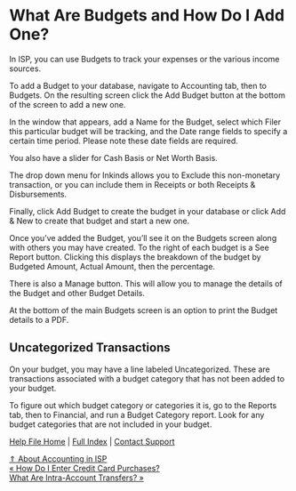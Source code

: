  What Are Budgets and How Do I Add One?
==========

In ISP, you can use Budgets to track your expenses or the various income sources.

To add a Budget to your database, navigate to Accounting tab, then to Budgets. On the resulting screen click the Add Budget button at the bottom of the screen to add a new one. 

In the window that appears, add a Name for the Budget, select which Filer this particular budget will be tracking, and the Date range fields to specify a certain time period. Please note these date fields are required.

You also have a slider for Cash Basis or Net Worth Basis.

The drop down menu for Inkinds allows you to Exclude this non-monetary transaction, or you can include them in Receipts or both Receipts & Disbursements.

Finally, click Add Budget to create the budget in your database or click Add & New to create that budget and start a new one.

Once you’ve added the Budget, you’ll see it on the Budgets screen along with others you may have created. To the right of each budget is a See Report button. Clicking this displays the breakdown of the budget by Budgeted Amount, Actual Amount, then the percentage.

There is also a Manage button. This will allow you to manage the details of the Budget and other Budget Details.

At the bottom of the main Budgets screen is an option to print the Budget details to a PDF.

**Uncategorized Transactions**
----------

On your budget, you may have a line labeled Uncategorized. These are transactions associated with a budget category that has not been added to your budget.

To figure out which budget category or categories it is, go to the Reports tab, then to Financial, and run a Budget Category report. Look for any budget categories that are not included in your budget.

[Help File Home](/help/) | [Full Index](/Help-File-Directory/) | [Contact Support](mailto:support@ISPolitical.com)

[⇑ About Accounting in ISP](/About-Accounting-in-ISP)  
[« How Do I Enter Credit Card Purchases?](/How-Do-I-Enter-Credit-Card-Purchases)  
[What Are Intra-Account Transfers? »](/What-Are-Intra-Account-Transfers)